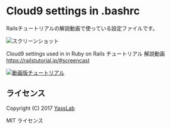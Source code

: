 # Cloud9 settings in .bashrc

Railsチュートリアルの解説動画で使っている設定ファイルです。

![スクリーンショット](https://raw.githubusercontent.com/yasulab/cloud9_bashrc/master/cloud9_settings.png)

Cloud9 settings used in in Ruby on Rails チュートリアル 解説動画   
https://railstutorial.jp/#screencast

[![動画版チュートリアル](https://raw.githubusercontent.com/yasulab/cloud9_bashrc/master/screenshot.png)](https://railstutorial.jp/#screencast
)


## ライセンス

Copyright (C) 2017 [YassLab](https://yasslab.jp/)

MIT ライセンス
